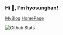 ### Hi 👋, I'm hyosunghan!
[MyBlog](https://hyosunghan.github.io)
[HomePage](https://hyosunghan.github.io/index/)

![Github Stats](https://github-readme-stats.vercel.app/api?username=hyosunghan&show_icons=true)

<!--
**hyosunghan/hyosunghan** is a ✨ _special_ ✨ repository because its `README.md` (this file) appears on your GitHub profile.

Here are some ideas to get you started:

- 🔭 I’m currently working on ...
- 🌱 I’m currently learning ...
- 👯 I’m looking to collaborate on ...
- 🤔 I’m looking for help with ...
- 💬 Ask me about ...
- 📫 How to reach me: ...
- 😄 Pronouns: ...
- ⚡ Fun fact: ...
-->
